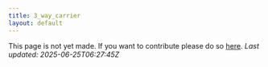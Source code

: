 ```yaml
---
title: 3_way_carrier
layout: default
---
```


This page is not yet made. If you want to contribute please do so [here](https://github.com/CrazyH2/Bigstone/blob/wiki/components/3_way_carrier.md).
_Last updated: 2025-06-25T06:27:45Z_
